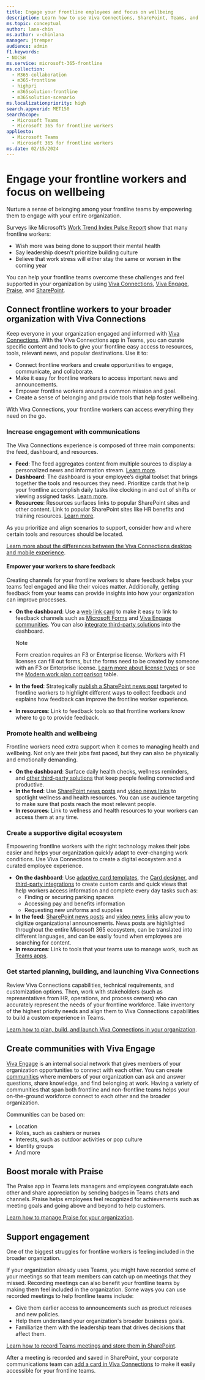 ```yaml
---
title: Engage your frontline employees and focus on wellbeing
description: Learn how to use Viva Connections, SharePoint, Teams, and the Praise app to increase frontline worker wellbeing and engagement.
ms.topic: conceptual
author: lana-chin
ms.author: v-chinlana
manager: jtremper
audience: admin
f1.keywords:
- NOCSH
ms.service: microsoft-365-frontline
ms.collection: 
  - M365-collaboration
  - m365-frontline
  - highpri
  - m365solution-frontline
  - m365solution-scenario
ms.localizationpriority: high
search.appverid: MET150
searchScope:
  - Microsoft Teams
  - Microsoft 365 for frontline workers
appliesto: 
  - Microsoft Teams
  - Microsoft 365 for frontline workers
ms.date: 02/15/2024
---
```


# Engage your frontline workers and focus on wellbeing

Nurture a sense of belonging among your frontline teams by empowering them to engage with your entire organization.

Surveys like Microsoft’s [Work Trend Index Pulse Report](https://microsoft.com/worklab/work-trend-index) show that many frontline workers:

- Wish more was being done to support their mental health
- Say leadership doesn't prioritize building culture
- Believe that work stress will either stay the same or worsen in the coming year

You can help your frontline teams overcome these challenges and feel supported in your organization by using [Viva Connections](#connect-frontline-workers-to-your-broader-organization-with-viva-connections), [Viva Engage](#create-communities-with-viva-engage), [Praise](#boost-morale-with-praise), and [SharePoint](#support-engagement).

## Connect frontline workers to your broader organization with Viva Connections

Keep everyone in your organization engaged and informed with [Viva Connections](/viva/connections/viva-connections-overview). With the Viva Connections app in Teams, you can curate specific content and tools to give your frontline easy access to resources, tools, relevant news, and popular destinations. Use it to:

- Connect frontline workers and create opportunities to engage, communicate, and collaborate.
- Make it easy for frontline workers to access important news and announcements.
- Empower frontline workers around a common mission and goal.
- Create a sense of belonging and provide tools that help foster wellbeing.

With Viva Connections, your frontline workers can access everything they need on the go.

### Increase engagement with communications

The Viva Connections experience is composed of three main components: the feed, dashboard, and resources.

- **Feed**: The feed aggregates content from multiple sources to display a personalized news and information stream.  [Learn more](/viva/connections/viva-connections-overview#viva-connections-feed).
- **Dashboard**: The dashboard is your employee’s digital toolset that brings together the tools and resources they need. Prioritize cards that help your frontline accomplish daily tasks like clocking in and out of shifts or viewing assigned tasks. [Learn more](/viva/connections/viva-connections-overview#viva-connections-dashboard).
- **Resources**: Resources surfaces links to popular SharePoint sites and other content. Link to popular SharePoint sites like HR benefits and training resources. [Learn more](/viva/connections/viva-connections-overview#viva-connections-resources).

As you prioritize and align scenarios to support, consider how and where certain tools and resources should be located.

[Learn more about the differences between the Viva Connections desktop and mobile experience](/viva/connections/viva-connections-overview#viva-connections-mobile-and-desktop-experiences).

#### Empower your workers to share feedback

Creating channels for your frontline workers to share feedback helps your teams feel engaged and like their voices matter. Additionally, getting feedback from your teams can provide insights into how your organization can improve processes.

- **On the dashboard**: Use a [web link card](/viva/connections/create-dashboard#add-a-web-link-card) to make it easy to link to feedback channels such as [Microsoft Forms](https://support.microsoft.com/office/create-a-form-with-microsoft-forms-4ffb64cc-7d5d-402f-b82e-b1d49418fd9d) and [Viva Engage communities](https://support.microsoft.com/topic/communities-in-viva-engage-1ee29da1-5250-4c1e-b773-e7a78cfaf5d4). You can also [integrate third-party solutions](https://cloudpartners.transform.microsoft.com/resources/viva-app-integration) into the dashboard.

    > [!NOTE]
    > Form creation requires an F3 or Enterprise license. Workers with F1 licenses can fill out forms, but the forms need to be created by someone with an F3 or Enterprise license. [Learn more about license types](flw-licensing-options.md) or see the [Modern work plan comparison](https://go.microsoft.com/fwlink/p/?linkid=2139145) table.

- **In the feed**: Strategically [publish a SharePoint news post](https://support.microsoft.com/office/create-and-share-news-on-your-sharepoint-sites-495f8f1a-3bef-4045-b33a-55e5abe7aed7#:~:text=In%20SharePoint%20Online%2C%20you%20can%20add%20news%20posts,instructions%20Create%20the%20news%20post%20.%20See%20More) targeted to frontline workers to highlight different ways to collect feedback and explains how feedback can improve the frontline worker experience.
- **In resources**: Link to feedback tools so that frontline workers know where to go to provide feedback.

### Promote health and wellbeing

Frontline workers need extra support when it comes to managing health and wellbeing. Not only are their jobs fast paced, but they can also be physically and emotionally demanding.

- **On the dashboard**: Surface daily health checks, wellness reminders, and [other third-party solutions](https://cloudpartners.transform.microsoft.com/resources/viva-app-integration) that keep people feeling connected and productive.
- **In the feed**: Use [SharePoint news posts](https://support.microsoft.com/office/create-and-share-news-on-your-sharepoint-sites-495f8f1a-3bef-4045-b33a-55e5abe7aed7#:~:text=In%20SharePoint%20Online%2C%20you%20can%20add%20news%20posts,instructions%20Create%20the%20news%20post%20.%20See%20More) and [video news links](/viva/connections/video-news-links) to spotlight wellness and health resources. You can use audience targeting to make sure that posts reach the most relevant people.
- **In resources**: Link to wellness and health resources to your workers can access them at any time.

### Create a supportive digital ecosystem

Empowering frontline workers with the right technology makes their jobs easier and helps your organization quickly adapt to ever-changing work conditions. Use Viva Connections to create a digital ecosystem and a curated employee experience.

- **On the dashboard**: Use [adaptive card templates](/adaptive-cards/templating/), the [Card designer](/viva/connections/create-dashboard#design-your-own-card-with-a-quick-view), and [third-party integrations](https://cloudpartners.transform.microsoft.com/resources/viva-app-integration) to create custom cards and quick views that help workers access information and complete every day tasks such as:
    - Finding or securing parking spaces
    - Accessing pay and benefits information
    - Requesting new uniforms and supplies
- **In the feed**: [SharePoint news posts](https://support.microsoft.com/office/create-and-share-news-on-your-sharepoint-sites-495f8f1a-3bef-4045-b33a-55e5abe7aed7#:~:text=In%20SharePoint%20Online%2C%20you%20can%20add%20news%20posts,instructions%20Create%20the%20news%20post%20.%20See%20More) and [video news links](/viva/connections/video-news-links) allow you to digitize organizational announcements. News posts are highlighted throughout the entire Microsoft 365 ecosystem, can be translated into different languages, and can be easily found when employees are searching for content.
- **In resources**: Link to tools that your teams use to manage work, such as [Teams apps](flw-team-collaboration.md#apps-in-teams).

### Get started planning, building, and launching Viva Connections

Review Viva Connections capabilities, technical requirements, and customization options. Then, work with stakeholders (such as representatives from HR, operations, and process owners) who can accurately represent the needs of your frontline workforce. Take inventory of the highest priority needs and align them to Viva Connections capabilities to build a custom experience in Teams.

[Learn how to plan, build, and launch Viva Connections in your organization](/viva/connections/viva-connections-setup-overview).

## Create communities with Viva Engage

[Viva Engage](/viva/engage/overview) is an internal social network that gives members of your organization opportunities to connect with each other. You can create [communities](https://support.microsoft.com/topic/communities-in-viva-engage-1ee29da1-5250-4c1e-b773-e7a78cfaf5d4) where members of your organization can ask and answer questions, share knowledge, and find belonging at work. Having a variety of communities that span both frontline and non-frontline teams helps your on-the-ground workforce connect to each other and the broader organization.

Communities can be based on:

- Location
- Roles, such as cashiers or nurses
- Interests, such as outdoor activities or pop culture
- Identity groups
- And more

## Boost morale with Praise

The Praise app in Teams lets managers and employees congratulate each other and share appreciation by sending badges in Teams chats and channels. Praise helps employees feel recognized for achievements such as meeting goals and going above and beyond to help customers.

[Learn how to manage Praise for your organization](/microsoftteams/manage-praise-app?bc=/microsoft-365/frontline/breadcrumb/toc.json&toc=/microsoft-365/frontline/toc.json).

## Support engagement

One of the biggest struggles for frontline workers is feeling included in the broader organization.

If your organization already uses Teams, you might have recorded some of your meetings so that team members can catch up on meetings that they missed. Recording meetings can also benefit your frontline teams by making them feel included in the organization. Some ways you can use recorded meetings to help frontline teams include:

- Give them earlier access to announcements such as product releases and new policies.
- Help them understand your organization's broader business goals.
- Familiarize them with the leadership team that drives decisions that affect them.

[Learn how to record Teams meetings and store them in SharePoint](https://support.microsoft.com/office/record-a-meeting-in-teams-34dfbe7f-b07d-4a27-b4c6-de62f1348c24).

After a meeting is recorded and saved in SharePoint, your corporate communications team can [add a card in Viva Connections](/viva/connections/create-dashboard#create-a-dashboard-and-add-cards) to make it easily accessible for your frontline teams.

